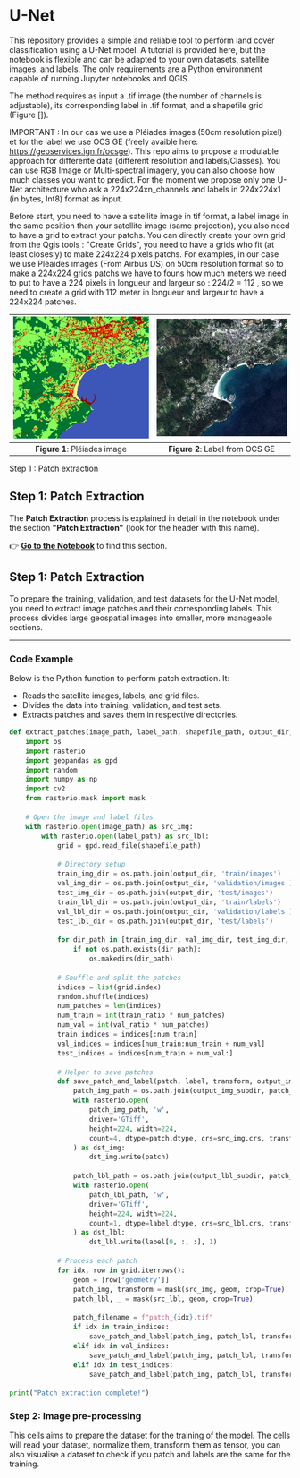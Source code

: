 # U-Net

This repository provides a simple and reliable tool to perform land cover classification using a U-Net model. A tutorial is provided here, but the notebook is flexible and can be adapted to your own datasets, satellite images, and labels. The only requirements are a Python environment capable of running Jupyter notebooks and QGIS.

The method requires as input a .tif image (the number of channels is adjustable), its corresponding label in .tif format, and a shapefile grid (Figure []).

IMPORTANT : In our cas we use a Pléiades images (50cm resolution pixel) et for the label we use OCS GE (freely avaible here: https://geoservices.ign.fr/ocsge). This repo aims to propose a modulable approach for differente data (different resolution and labels/Classes). You can use RGB Image or Multi-spectral imagery, you can also choose how much classes you want to predict. For the moment we propose only one U-Net architecture who ask a 224x224xn_channels and labels in 224x224x1 (in bytes, Int8) format as input. 

Before start, you need to have a satellite image in tif format, a label image in the same position than your satellite image (same projection), you also need to have a grid to extract your patchs. You can directly create your own grid from the Qgis tools : "Create Grids", you need to have a grids who fit (at least closesly) to make 224x224 pixels patchs.
For examples, in our case we use Pléaides images (From Airbus DS) on 50cm resolution format so to make a 224x224 grids patchs we have to founs how much meters we need to put to have a 224 pixels in longueur and largeur so :  224/2 = 112 , so we need to create a grid with 112 meter in longueur and largeur to have a 224x224 patches. 


| ![Image 1](./Fig/Label.png) | ![Image 2](./Fig/Image.png) |
|:--------------------------------:|:--------------------------------:|
| **Figure 1**: Pléiades image     | **Figure 2**: Label from OCS GE     |



Step 1 : Patch extraction 

## Step 1: Patch Extraction

The **Patch Extraction** process is explained in detail in the notebook under the section **"Patch Extraction"** (look for the header with this name).

👉 **[Go to the Notebook](./Toolbox/Unet_tutorial.ipynb)** to find this section.

## Step 1: Patch Extraction

To prepare the training, validation, and test datasets for the U-Net model, you need to extract image patches and their corresponding labels. This process divides large geospatial images into smaller, more manageable sections.

---

### **Code Example**

Below is the Python function to perform patch extraction. It:
- Reads the satellite images, labels, and grid files.
- Divides the data into training, validation, and test sets.
- Extracts patches and saves them in respective directories.

```python
def extract_patches(image_path, label_path, shapefile_path, output_dir, train_ratio=0.75, val_ratio=0.2, test_ratio=0.05):
    import os
    import rasterio
    import geopandas as gpd
    import random
    import numpy as np
    import cv2
    from rasterio.mask import mask
    
    # Open the image and label files
    with rasterio.open(image_path) as src_img:
        with rasterio.open(label_path) as src_lbl:
            grid = gpd.read_file(shapefile_path)

            # Directory setup
            train_img_dir = os.path.join(output_dir, 'train/images')
            val_img_dir = os.path.join(output_dir, 'validation/images')
            test_img_dir = os.path.join(output_dir, 'test/images')
            train_lbl_dir = os.path.join(output_dir, 'train/labels')
            val_lbl_dir = os.path.join(output_dir, 'validation/labels')
            test_lbl_dir = os.path.join(output_dir, 'test/labels')
            
            for dir_path in [train_img_dir, val_img_dir, test_img_dir, train_lbl_dir, val_lbl_dir, test_lbl_dir]:
                if not os.path.exists(dir_path):
                    os.makedirs(dir_path)

            # Shuffle and split the patches
            indices = list(grid.index)
            random.shuffle(indices)
            num_patches = len(indices)
            num_train = int(train_ratio * num_patches)
            num_val = int(val_ratio * num_patches)
            train_indices = indices[:num_train]
            val_indices = indices[num_train:num_train + num_val]
            test_indices = indices[num_train + num_val:]
            
            # Helper to save patches
            def save_patch_and_label(patch, label, transform, output_img_subdir, output_lbl_subdir, patch_filename):
                patch_img_path = os.path.join(output_img_subdir, patch_filename)
                with rasterio.open(
                    patch_img_path, 'w',
                    driver='GTiff',
                    height=224, width=224,
                    count=4, dtype=patch.dtype, crs=src_img.crs, transform=transform
                ) as dst_img:
                    dst_img.write(patch)
                
                patch_lbl_path = os.path.join(output_lbl_subdir, patch_filename)
                with rasterio.open(
                    patch_lbl_path, 'w',
                    driver='GTiff',
                    height=224, width=224,
                    count=1, dtype=label.dtype, crs=src_lbl.crs, transform=transform
                ) as dst_lbl:
                    dst_lbl.write(label[0, :, :], 1)
            
            # Process each patch
            for idx, row in grid.iterrows():
                geom = [row['geometry']]
                patch_img, transform = mask(src_img, geom, crop=True)
                patch_lbl, _ = mask(src_lbl, geom, crop=True)

                patch_filename = f"patch_{idx}.tif"
                if idx in train_indices:
                    save_patch_and_label(patch_img, patch_lbl, transform, train_img_dir, train_lbl_dir, patch_filename)
                elif idx in val_indices:
                    save_patch_and_label(patch_img, patch_lbl, transform, val_img_dir, val_lbl_dir, patch_filename)
                elif idx in test_indices:
                    save_patch_and_label(patch_img, patch_lbl, transform, test_img_dir, test_lbl_dir, patch_filename)

print("Patch extraction complete!")

```

### Step 2: Image pre-processing

This cells aims to prepare the dataset for the training of the model. The cells will read your dataset, normalize them, transform them as tensor, you can also visualise a dataset to check if you patch and labels are the same for the training.
